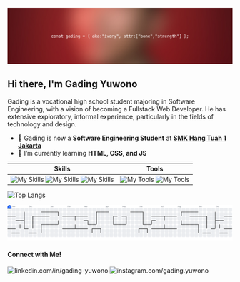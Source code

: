 ![banner](img/banner.png)

## Hi there, I'm Gading Yuwono

Gading is a vocational high school student majoring in Software Engineering, with a vision of becoming a Fullstack Web Developer. He has extensive exploratory, informal experience, particularly in the fields of technology and design.

<!--
**gadingyuwono/gadingyuwono** is a ✨ _special_ ✨ repository because its `README.md` (this file) appears on your GitHub profile.

Here are some ideas to get you started:

- 🔭 I’m currently working on ...
- 🌱 I’m currently learning ...
- 👯 I’m looking to collaborate on ...
- 🤔 I’m looking for help with ...
- 💬 Ask me about ...
- 📫 How to reach me: ...
- 😄 Pronouns: ...
- ⚡ Fun fact: ...
-->

- 🔭 Gading is now a **Software Engineering Student** at [**SMK Hang Tuah 1 Jakarta**](https://smkhtone.ddns.net)
- 🌱 I’m currently learning **HTML, CSS, and JS**

| **Skills** | **Tools** |
|-------------|-----------|
|![My Skills](https://skillicons.dev/icons?i=html) ![My Skills](https://skillicons.dev/icons?i=css) ![My Skills](https://skillicons.dev/icons?i=js)|![My Tools](https://skillicons.dev/icons?i=vscode) ![My Tools](https://skillicons.dev/icons?i=figma)|

![Top Langs](https://github-readme-stats.vercel.app/api/top-langs/?username=gadingyuwono&layout=compact)

<picture>
  <source media="(prefers-color-scheme: dark)" srcset="https://raw.githubusercontent.com/gadingyuwono/gadingyuwono/output/pacman-contribution-graph-dark.svg">
  <source media="(prefers-color-scheme: light)" srcset="https://raw.githubusercontent.com/gadingyuwono/gadingyuwono/output/pacman-contribution-graph.svg">
  <img alt="pacman contribution graph" src="https://raw.githubusercontent.com/gadingyuwono/gadingyuwono/output/pacman-contribution-graph.svg">
</picture>

#### Connect with Me!

![linkedin.com/in/gading-yuwono](https://skillicons.dev/icons?i=linkedin) ![instagram.com/gading.yuwono](https://skillicons.dev/icons?i=instagram)
